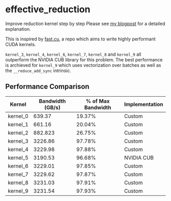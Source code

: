 # effective_reduction
Improve reduction kernel step by step
Please see [my blogpost](https://veitner.bearblog.dev/making-vector-sum-really-fast/) for a detailed explanation.

This is inspired by [fast.cu](https://github.com/pranjalssh/fast.cu/tree/main), a repo which aims to write highly performant CUDA kernels.

`kernel_3`, `kernel_4`, `kernel_6`, `kernel_7`, `kernel_8` and `kernel_9` all outperform the NVIDIA CUB library for this problem.
The best performance is archieved for `kernel_9` which uses vectorization over batches as well as the `__reduce_add_sync` intrinsic.

## Performance Comparison

| Kernel | Bandwidth (GB/s) | % of Max Bandwidth | Implementation |
|--------|------------------|-------------------|----------------|
| kernel_0 | 639.37 | 19.37% | Custom |
| kernel_1 | 661.16 | 20.04% | Custom |
| kernel_2 | 882.823 | 26.75% | Custom |
| kernel_3 | 3226.86 | 97.78% | Custom |
| kernel_4 | 3229.98 | 97.88% | Custom |
| kernel_5 | 3190.53 | 96.68% | NVIDIA CUB |
| kernel_6 | 3229.01 | 97.85% | Custom |
| kernel_7 | 3229.62 | 97.87% | Custom |
| kernel_8 | 3231.03 | 97.91% | Custom |
| kernel_9 | 3231.54 | 97.93% | Custom |
